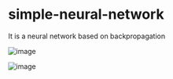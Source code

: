 # simple-neural-network
It is a neural network based on backpropagation

![image](https://user-images.githubusercontent.com/126817016/229249159-b68d32db-3cbf-4bd1-8ea5-f4fc65992103.png)

![image](https://user-images.githubusercontent.com/126817016/229249219-48ccb1da-c35c-4f7b-9604-bf8c03dc3593.png)
